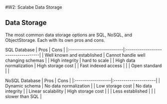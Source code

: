 #W2: Scalabe Data Storage
## Data Storage
The most common data storage options are SQL, NoSQL, and ObjectStorage. Each with its own pros and cons.

SQL Database
| Pros                        | Cons                                |
|:---------------------------|:-----------------------------------|
| Well known and established  | Cannot handle well changing schemas |
| High integrity              | hard to scale                       |
| High data normalization     | High storage cost                   |
| Fast indexed access         |                  					|
| Open standard               |                  					|

NoSQL Database
| Pros               | Cons                  |
|:------------------|:---------------------|
| Dynamic schema     | No data normalization |
| Low storage cost   | No data integrity     |
| Linear scalability | High storage cost     |
|          			 | Less established      |
|           	     | slower than SQL       |
